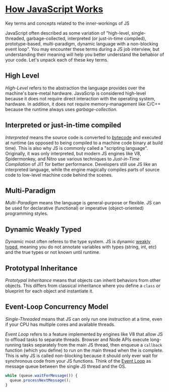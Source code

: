 # [How JavaScript Works](https://www.youtube.com/watch?v=FSs_JYwnAdI)
Key terms and concepts related to the inner-workings of JS

JavaScript often described as some variation of "high-level, single-threaded, garbage-collected, interpreted (or just-in-time compiled), prototype-based, multi-paradigm, dynamic language with a non-blocking event loop". You may encounter these terms during a JS job interview, but understanding their meaning will help you better understand the behabior of your code. Let's unpack each of these key terms.

## High Level
*High-Level* refers to the abstraction the language provides over the machine's bare-metal hardware. JavaScrip is considered high-level because it does not require direct interaction with the operating system, hardware. In addition, it does not require memory-management like C/C++ because the runtime always uses _garbage-collection_.

## Interpreted or just-in-time compiled
*Interpreted* means the source code is converted to [bytecode](https://en.wikipedia.org/wiki/Bytecode) and executed at runtime (as opposed to being compiled to a machine code binary at build time). This is also why JS is commonly called a "scripting language". Originally, it was only interpreted, but modern JS engines like V8, Spidermonkey, and Nitro use various techniques to _Just-in-Time Compilation_ of JIT for better performance. Developers still use JS like an interpreted language, while the engine magically compiles parts of source code to low-level machine code behind the scenes.

## Multi-Paradigm
*Multi-Paradigm* means the language is general-purpose or flexible. JS can be used for declarative (functional) or imperative (object-oriented) programming styles.

## Dynamic Weakly Typed
*Dynamic* most often referes to the type system. JS is dynamic [weakly typed](https://en.wikipedia.org/wiki/Strong_and_weak_typing), meaning you do not annotate variables with types (string, int, etc) and the true types or not known until runtime.

## Prototypal Inheritance
*Prototypal Inheritance* means that objects can inherit behaviors from other objects. This differs from classical inheritance where you define a `class` or blueprint for each object and instantiate it. 

## Event-Loop Concurrency Model
*Single-Threaded* means that JS can only run one instruction at a time, even if your CPU has multiple cores and available threads.

*Event Loop* refers to a feature implemented by engines like V8 that allow JS to offload tasks to separate threads. Browser and Node APIs execute long-running tasks separately from the main JS thread, then enqueue a `callback` function (which you define) to run on the main thread when the is complete. This is why JS is called non-blocking because it should only ever wait for synchronous code from your JS functions. Think of the [Event Loop](https://developer.mozilla.org/en-US/docs/Web/JavaScript/EventLoop) as message queue between the single JS thread and the OS.

```js
while (queue.waitForMessage()) {
  queue.processNextMessage();
}
```




















